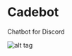 # Cadebot
Chatbot for Discord 

![alt tag](http://www.videogamesblogger.com/wp-content/uploads/2010/07/marcus-cade-starcraft-2-character-screenshot.jpg)

